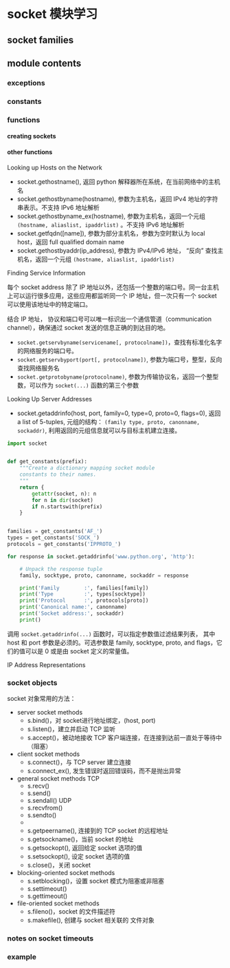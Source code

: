 # socket 模块学习

## socket families


## module contents


### exceptions


### constants


### functions


#### creating sockets


#### other functions

Looking up Hosts on the Network
- socket.gethostname(), 返回 python 解释器所在系统，在当前网络中的主机名
- socket.gethostbyname(hostname), 参数为主机名，返回 IPv4 地址的字符串表示。不支持 IPv6 地址解析
- socket.gethostbyname_ex(hostname), 参数为主机名，返回一个元组 `(hostname, aliaslist, ipaddrlist)` 。不支持 IPv6 地址解析
- socket.getfqdn([name]),  参数为部分主机名，参数为空时默认为 local host，返回 full qualified domain name
- socket.gethostbyaddr(ip_address), 参数为 IPv4/IPv6 地址， “反向” 查找主机名，返回一个元组 `(hostname, aliaslist, ipaddrlist)`




Finding Service Information

每个 socket address 除了 IP 地址以外，还包括一个整数的端口号。同一台主机上可以运行很多应用，这些应用都监听同一个 IP 地址，但一次只有一个 socket 可以使用该地址中的特定端口。

结合 IP 地址， 协议和端口号可以唯一标识出一个通信管道（communication channel），确保通过 socket 发送的信息正确的到达目的地。

- `socket.getservbyname(servicename[, protocolname])`，查找有标准化名字的网络服务的端口号。
- `socket.getservbyport(port[, protocolname])`, 参数为端口号，整型，反向查找网络服务名
- `socket.getprotobyname(protocolname)`, 参数为传输协议名，返回一个整型数，可以作为 `socket(...)` 函数的第三个参数


Looking Up Server Addresses

- socket.getaddrinfo(host, port, family=0, type=0, proto=0, flags=0), 返回 a list of 5-tuples, 元组的结构： `(family type, proto, canonname, sockaddr)`, 利用返回的元组信息就可以与目标主机建立连接。



```python
import socket


def get_constants(prefix):
    """Create a dictionary mapping socket module
    constants to their names.
    """
    return {
        getattr(socket, n): n
        for n in dir(socket)
        if n.startswith(prefix)
    }


families = get_constants('AF_')
types = get_constants('SOCK_')
protocols = get_constants('IPPROTO_')

for response in socket.getaddrinfo('www.python.org', 'http'):

    # Unpack the response tuple
    family, socktype, proto, canonname, sockaddr = response

    print('Family        :', families[family])
    print('Type          :', types[socktype])
    print('Protocol      :', protocols[proto])
    print('Canonical name:', canonname)
    print('Socket address:', sockaddr)
    print()
```
调用 `socket.getaddrinfo(...)` 函数时，可以指定参数值过滤结果列表， 其中 host 和 port 参数是必须的。可选参数是 family, socktype, proto, and flags，它们的值可以是 0 或是由 socket 定义的常量值。




IP Address Representations

### socket objects


socket 对象常用的方法：
- server socket methods
    - s.bind()，对 socket进行地址绑定，(host, port) 
    - s.listen()，建立并启动 TCP 监听
    - s.accept()，被动地接收 TCP 客户端连接，在连接到达前一直处于等待中（阻塞）
- client socket methods
    - s.connect()，与 TCP server 建立连接
    - s.connect_ex(),  发生错误时返回错误码，而不是抛出异常
- general socket methods
    TCP
    - s.recv()
    - s.send()
    - s.sendall()
    UDP
    - s.recvfrom()
    - s.sendto()
    - 
    - s.getpeername(), 连接到的 TCP socket 的远程地址
    - s.getsockname()，当前 socket 的地址
    - s.getsockopt(), 返回给定 socket 选项的值
    - s.setsockopt(), 设定 socket 选项的值
    - s.close()，关闭 socket
- blocking-oriented socket methods
    - s.setblocking()，设置 socket 模式为阻塞或非阻塞
    - s.settimeout()
    - s.gettimeout()
- file-oriented socket methods
    - s.fileno()，socket 的文件描述符
    - s.makefile(), 创建与 socket 相关联的 文件对象

### notes on socket timeouts


### example

